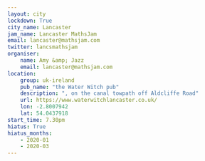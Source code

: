 ```yaml
---
layout: city                                           
lockdown: True
city_name: Lancaster                                                                
jam_name: Lancaster MathsJam
email: lancaster@mathsjam.com
twitter: lancsmathsjam
organiser:
    name: Amy &amp; Jazz
    email: lancaster@mathsjam.com
location:
    group: uk-ireland
    pub_name: "the Water Witch pub"
    description: ", on the canal towpath off Aldcliffe Road"
    url: https://www.waterwitchlancaster.co.uk/
    lon: -2.8007942
    lat: 54.0437918
start_time: 7.30pm
hiatus: True
hiatus_months:
    - 2020-01
    - 2020-03
---
```

